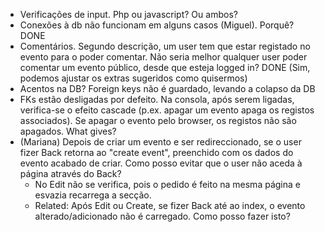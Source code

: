 - Verificações de input. Php ou javascript? Ou ambos?
- Conexões à db não funcionam em alguns casos (Miguel). Porquê? DONE
- Comentários. Segundo descrição, um user tem que estar registado no evento para o poder comentar. Não seria melhor qualquer user poder comentar um evento público, desde que esteja logged in? DONE (Sim, podemos ajustar os extras sugeridos como quisermos)
- Acentos na DB? Foreign keys não é guardado, levando a colapso da DB
- FKs estão desligadas por defeito. Na consola, após serem ligadas, verifica-se o efeito cascade (p.ex. apagar um evento apaga os registos associados). Se apagar o evento pelo browser, os registos não são apagados. What gives?
- (Mariana) Depois de criar um evento e ser redireccionado, se o user fizer Back retorna ao "create event", preenchido com os dados do evento acabado de criar. Como posso evitar que o user não aceda à página através do Back?
  - No Edit não se verifica, pois o pedido é feito na mesma página e esvazia recarrega a secção.
  - Related: Após Edit ou Create, se fizer Back até ao index, o evento alterado/adicionado não é carregado. Como posso fazer isto?

